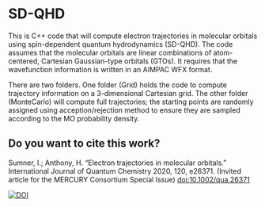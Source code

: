 # SD-QHD
This is C++ code that will compute electron trajectories in molecular orbitals using spin-dependent quantum hydrodynamics (SD-QHD). The code assumes that the molecular orbitals are linear combinations of atom-centered, Cartesian Gaussian-type orbitals (GTOs). It requires that the wavefunction information is written in an AIMPAC WFX format.

There are two folders. One folder (Grid) holds the code to compute trajectory information on a 3-dimensional Cartesian grid. The other folder (MonteCarlo) will compute full trajectories; the starting points are randomly assigned using acception/rejection method to ensure they are sampled according to the MO probability density. 

**Do you want to cite this work?**
---
Sumner, I.; Anthony, H. “Electron trajectories in molecular orbitals.” International Journal of Quantum Chemistry 2020, 120, e26371. (Invited article for the MERCURY Consortium Special Issue) [doi:10.1002/qua.26371](https://doi.org/10.1002/qua.26371)

[![DOI](https://zenodo.org/badge/234929034.svg)](https://zenodo.org/badge/latestdoi/234929034)

